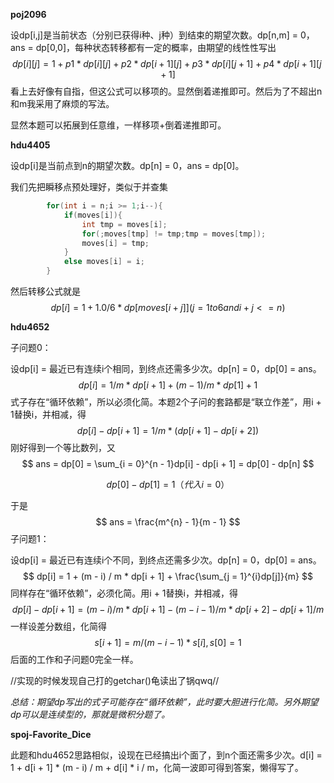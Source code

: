 **poj2096**

设dp[i,j]是当前状态（分别已获得i种、j种）到结束的期望次数。dp[n,m] = 0，ans = dp[0,0]，每种状态转移都有一定的概率，由期望的线性性写出
$$
dp[i][j] = 1 + p1 * dp[i][j] + p2 * dp[i + 1][j] + p3 * dp[i][j + 1] + p4 * dp[i + 1][j + 1]
$$
看上去好像有自指，但这公式可以移项的。显然倒着递推即可。然后为了不超出n和m我采用了麻烦的写法。

显然本题可以拓展到任意维，一样移项+倒着递推即可。

**hdu4405**

设dp[i]是当前点到n的期望次数。dp[n] = 0，ans = dp[0]。

我们先把瞬移点预处理好，类似于并查集

```c++
        for(int i = n;i >= 1;i--){
            if(moves[i]){
                int tmp = moves[i];
                for(;moves[tmp] != tmp;tmp = moves[tmp]);
                moves[i] = tmp;
            }
            else moves[i] = i;
        }
```

然后转移公式就是
$$
dp[i] = 1 + 1.0 / 6 * dp[moves[i + j]](j = 1 to 6 and i + j <= n)
$$

**hdu4652**

子问题0：

设dp[i] = 最近已有连续i个相同，到终点还需多少次。dp[n] = 0，dp[0] = ans。
$$
dp[i] = 1 / m * dp[i + 1] + (m - 1) / m * dp[1] + 1
$$
式子存在“循环依赖”，所以必须化简。本题2个子问的套路都是“联立作差”，用i + 1替换i，并相减，得
$$
dp[i] - dp[i + 1] = 1 / m * (dp[i + 1] - dp[i + 2])
$$
刚好得到一个等比数列，又
$$
ans = dp[0] = \sum_{i = 0}^{n - 1}dp[i] - dp[i + 1] = dp[0] - dp[n]
$$

$$
dp[0] - dp[1] = 1（代入i = 0）
$$

于是
$$
ans = \frac{m^{n} - 1}{m - 1}
$$
子问题1：

设dp[i] = 最近已有连续i个不同，到终点还需多少次。dp[n] = 0，dp[0] = ans。
$$
dp[i] = 1 + (m - i) / m * dp[i + 1] + \frac{\sum_{j = 1}^{i}dp[j]}{m}
$$
同样存在“循环依赖”，必须化简。用i + 1替换i，并相减，得
$$
dp[i] - dp[i + 1] = (m - i) / m * dp[i + 1] - (m - i - 1) / m * dp[i + 2] - dp[i + 1] / m
$$
一样设差分数组，化简得
$$
s[i + 1] = m / (m - i - 1) * s[i],s[0] = 1
$$
后面的工作和子问题0完全一样。

//实现的时候发现自己打的getchar()龟读出了锅qwq//

*总结：期望dp写出的式子可能存在“循环依赖”，此时要大胆进行化简。另外期望dp可以是连续型的，那就是微积分题了。*

**spoj-Favorite_Dice**

此题和hdu4652思路相似，设现在已经搞出i个面了，到n个面还需多少次。d[i] = 1 + d[i + 1] * (m - i)  / m + d[i] * i  / m，化简一波即可得到答案，懒得写了。